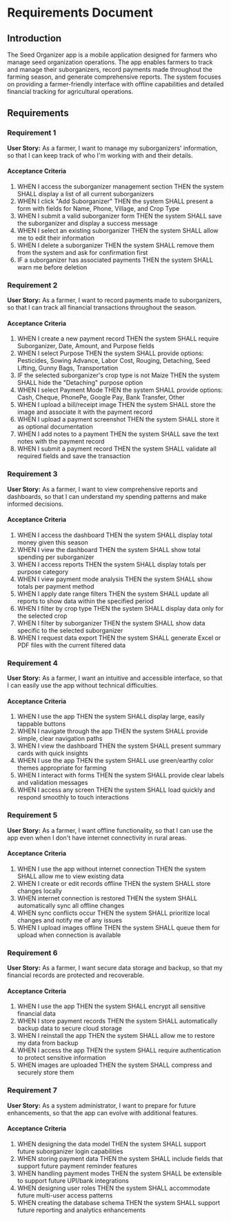 # Requirements Document

## Introduction

The Seed Organizer app is a mobile application designed for farmers who manage seed organization operations. The app enables farmers to track and manage their suborganizers, record payments made throughout the farming season, and generate comprehensive reports. The system focuses on providing a farmer-friendly interface with offline capabilities and detailed financial tracking for agricultural operations.

## Requirements

### Requirement 1

**User Story:** As a farmer, I want to manage my suborganizers' information, so that I can keep track of who I'm working with and their details.

#### Acceptance Criteria

1. WHEN I access the suborganizer management section THEN the system SHALL display a list of all current suborganizers
2. WHEN I click "Add Suborganizer" THEN the system SHALL present a form with fields for Name, Phone, Village, and Crop Type
3. WHEN I submit a valid suborganizer form THEN the system SHALL save the suborganizer and display a success message
4. WHEN I select an existing suborganizer THEN the system SHALL allow me to edit their information
5. WHEN I delete a suborganizer THEN the system SHALL remove them from the system and ask for confirmation first
6. IF a suborganizer has associated payments THEN the system SHALL warn me before deletion

### Requirement 2

**User Story:** As a farmer, I want to record payments made to suborganizers, so that I can track all financial transactions throughout the season.

#### Acceptance Criteria

1. WHEN I create a new payment record THEN the system SHALL require Suborganizer, Date, Amount, and Purpose fields
2. WHEN I select Purpose THEN the system SHALL provide options: Pesticides, Sowing Advance, Labor Cost, Rouging, Detaching, Seed Lifting, Gunny Bags, Transportation
3. IF the selected suborganizer's crop type is not Maize THEN the system SHALL hide the "Detaching" purpose option
4. WHEN I select Payment Mode THEN the system SHALL provide options: Cash, Cheque, PhonePe, Google Pay, Bank Transfer, Other
5. WHEN I upload a bill/receipt image THEN the system SHALL store the image and associate it with the payment record
6. WHEN I upload a payment screenshot THEN the system SHALL store it as optional documentation
7. WHEN I add notes to a payment THEN the system SHALL save the text notes with the payment record
8. WHEN I submit a payment record THEN the system SHALL validate all required fields and save the transaction

### Requirement 3

**User Story:** As a farmer, I want to view comprehensive reports and dashboards, so that I can understand my spending patterns and make informed decisions.

#### Acceptance Criteria

1. WHEN I access the dashboard THEN the system SHALL display total money given this season
2. WHEN I view the dashboard THEN the system SHALL show total spending per suborganizer
3. WHEN I access reports THEN the system SHALL display totals per purpose category
4. WHEN I view payment mode analysis THEN the system SHALL show totals per payment method
5. WHEN I apply date range filters THEN the system SHALL update all reports to show data within the specified period
6. WHEN I filter by crop type THEN the system SHALL display data only for the selected crop
7. WHEN I filter by suborganizer THEN the system SHALL show data specific to the selected suborganizer
8. WHEN I request data export THEN the system SHALL generate Excel or PDF files with the current filtered data

### Requirement 4

**User Story:** As a farmer, I want an intuitive and accessible interface, so that I can easily use the app without technical difficulties.

#### Acceptance Criteria

1. WHEN I use the app THEN the system SHALL display large, easily tappable buttons
2. WHEN I navigate through the app THEN the system SHALL provide simple, clear navigation paths
3. WHEN I view the dashboard THEN the system SHALL present summary cards with quick insights
4. WHEN I use the app THEN the system SHALL use green/earthy color themes appropriate for farming
5. WHEN I interact with forms THEN the system SHALL provide clear labels and validation messages
6. WHEN I access any screen THEN the system SHALL load quickly and respond smoothly to touch interactions

### Requirement 5

**User Story:** As a farmer, I want offline functionality, so that I can use the app even when I don't have internet connectivity in rural areas.

#### Acceptance Criteria

1. WHEN I use the app without internet connection THEN the system SHALL allow me to view existing data
2. WHEN I create or edit records offline THEN the system SHALL store changes locally
3. WHEN internet connection is restored THEN the system SHALL automatically sync all offline changes
4. WHEN sync conflicts occur THEN the system SHALL prioritize local changes and notify me of any issues
5. WHEN I upload images offline THEN the system SHALL queue them for upload when connection is available

### Requirement 6

**User Story:** As a farmer, I want secure data storage and backup, so that my financial records are protected and recoverable.

#### Acceptance Criteria

1. WHEN I use the app THEN the system SHALL encrypt all sensitive financial data
2. WHEN I store payment records THEN the system SHALL automatically backup data to secure cloud storage
3. WHEN I reinstall the app THEN the system SHALL allow me to restore my data from backup
4. WHEN I access the app THEN the system SHALL require authentication to protect sensitive information
5. WHEN images are uploaded THEN the system SHALL compress and securely store them

### Requirement 7

**User Story:** As a system administrator, I want to prepare for future enhancements, so that the app can evolve with additional features.

#### Acceptance Criteria

1. WHEN designing the data model THEN the system SHALL support future suborganizer login capabilities
2. WHEN storing payment data THEN the system SHALL include fields that support future payment reminder features
3. WHEN handling payment modes THEN the system SHALL be extensible to support future UPI/bank integrations
4. WHEN designing user roles THEN the system SHALL accommodate future multi-user access patterns
5. WHEN creating the database schema THEN the system SHALL support future reporting and analytics enhancements